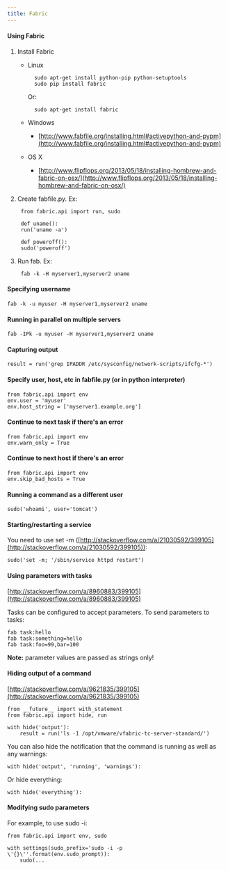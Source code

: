 ```yaml
---
title: Fabric
---
```


#### Using Fabric
1. Install Fabric
    - Linux

            sudo apt-get install python-pip python-setuptools
            sudo pip install fabric

        Or:

            sudo apt-get install fabric

    - Windows
        - [http://www.fabfile.org/installing.html#activepython-and-pypm](http://www.fabfile.org/installing.html#activepython-and-pypm)

    - OS X
        - [http://www.flipflops.org/2013/05/18/installing-hombrew-and-fabric-on-osx/](http://www.flipflops.org/2013/05/18/installing-hombrew-and-fabric-on-osx/)

2. Create fabfile.py. Ex:

        from fabric.api import run, sudo

        def uname():
        run('uname -a')

        def poweroff():
        sudo('poweroff')

3. Run fab. Ex:

        fab -k -H myserver1,myserver2 uname


#### Specifying username

    fab -k -u myuser -H myserver1,myserver2 uname


#### Running in parallel on multiple servers

    fab -IPk -u myuser -H myserver1,myserver2 uname


#### Capturing output

    result = run('grep IPADDR /etc/sysconfig/network-scripts/ifcfg-*')


#### Specify user, host, etc in fabfile.py (or in python interpreter)

    from fabric.api import env
    env.user = 'myuser'
    env.host_string = ['myserver1.example.org']


#### Continue to next task if there's an error

    from fabric.api import env
    env.warn_only = True


#### Continue to next host if there's an error

    from fabric.api import env
    env.skip_bad_hosts = True


#### Running a command as a different user

    sudo('whoami', user='tomcat')


#### Starting/restarting a service
You need to use set -m ([http://stackoverflow.com/a/21030592/399105](http://stackoverflow.com/a/21030592/399105)):

    sudo('set -m; '/sbin/service httpd restart')


#### Using parameters with tasks
[http://stackoverflow.com/a/8960883/399105](http://stackoverflow.com/a/8960883/399105)

Tasks can be configured to accept parameters. To send parameters to tasks:

    fab task:hello
    fab task:something=hello
    fab task:foo=99,bar=100

**Note:** parameter values are passed as strings only!


#### Hiding output of a command
[http://stackoverflow.com/a/9621835/399105](http://stackoverflow.com/a/9621835/399105)

    from __future__ import with_statement
    from fabric.api import hide, run

    with hide('output'):
        result = run('ls -1 /opt/vmware/vfabric-tc-server-standard/')

You can also hide the notification that the command is running as well as any warnings:

    with hide('output', 'running', 'warnings'):

Or hide everything:

    with hide('everything'):


#### Modifying sudo parameters
For example, to use sudo -i:

    from fabric.api import env, sudo

    with settings(sudo_prefix='sudo -i -p \'{}\''.format(env.sudo_prompt)):
        sudo(...
